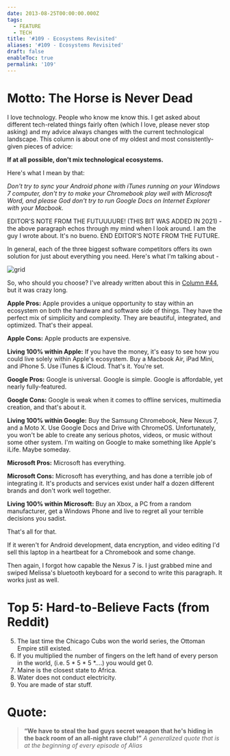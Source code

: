 ```yaml
---
date: 2013-08-25T00:00:00.000Z
tags:
  - FEATURE
  - TECH
title: '#109 - Ecosystems Revisited'
aliases: '#109 - Ecosystems Revisited'
draft: false
enableToc: true
permalink: '109'
---
```



# Motto: The Horse is Never Dead

I love technology. People who know me know this. I get asked about different tech-related things fairly often (which I love, please never stop asking) and my advice always changes with the current technological landscape. This column is about one of my oldest and most consistently-given pieces of advice:

**If at all possible, don't mix technological ecosystems.**

Here's what I mean by that:

*Don't try to sync your Android phone with iTunes running on your Windows 7 computer, don't try to make your Chromebook play well with Microsoft Word, and please God don't try to run Google Docs on Internet Explorer with your Macbook.*

EDITOR'S NOTE FROM THE FUTUUUURE! (THIS BIT WAS ADDED IN 2021) - the above paragraph echos through my mind when I look around. I am the guy I wrote about. It's no bueno. END EDITOR'S NOTE FROM THE FUTURE.

In general, each of the three biggest software competitors offers its own solution for just about everything you need. Here's what I'm talking about -

![grid](assets/109-1.png)

So, who should you choose? I've already written about this in [Column #44]({{siteurl}}/44), but it was crazy long.

**Apple Pros:**
Apple provides a unique opportunity to stay within an ecosystem on both the hardware and software side of things. They have the perfect mix of simplicity and complexity. They are beautiful, integrated, and optimized. That's their appeal.

**Apple Cons:**
Apple products are expensive.

**Living 100% within Apple:**
If you have the money, it's easy to see how you could live solely within Apple's ecosystem. Buy a Macbook Air, iPad Mini, and iPhone 5. Use iTunes & iCloud. That's it. You're set.

**Google Pros:**
Google is universal. Google is simple. Google is affordable, yet nearly fully-featured.

**Google Cons:**
Google is weak when it comes to offline services, multimedia creation, and that's about it.

**Living 100% within Google:**
Buy the Samsung Chromebook, New Nexus 7, and a Moto X. Use Google Docs and Drive with ChromeOS. Unfortunately, you won't be able to create any serious photos, videos, or music without some other system. I'm waiting on Google to make something like Apple's iLife. Maybe someday.

**Microsoft Pros:**
Microsoft has everything.

**Microsoft Cons:**
Microsoft has everything, and has done a terrible job of integrating it. It's products and services exist under half a dozen different brands and don't work well together.

**Living 100% within Microsoft:**
Buy an Xbox, a PC from a random manufacturer, get a Windows Phone and live to regret all your terrible decisions you sadist.

That's all for that.

If it weren't for Android development, data encryption, and video editing I'd sell this laptop in a heartbeat for a Chromebook and some change.

Then again, I forgot how capable the Nexus 7 is. I just grabbed mine and swiped Melissa's bluetooth keyboard for a second to write this paragraph. It works just as well.


# Top 5: Hard-to-Believe Facts (from Reddit)

5. The last time the Chicago Cubs won the world series, the Ottoman Empire still existed. 
4. If you multiplied the number of fingers on the left hand of every person in the world, (i.e. 5 * 5 * 5 *....) you would get 0.
3. Maine is the closest state to Africa.
2. Water does not conduct electricity.
1. You are made of star stuff.


# Quote:

> **“We have to steal the bad guys secret weapon that he's hiding in the back room of an all-night rave club!”**
<cite>A generalized quote that is at the beginning of every episode of Alias</cite>

